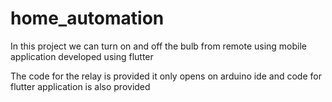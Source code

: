 # home_automation
In this project we can turn on and off the bulb from remote  using mobile application developed using flutter

The code for the relay is provided it only opens on arduino ide and code for flutter application is also provided
